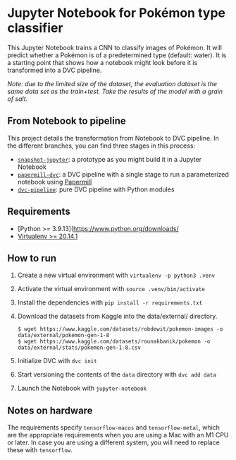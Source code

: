 # Jupyter Notebook for Pokémon type classifier 

This Jupyter Notebook trains a CNN to classify images of Pokémon. It will
predict whether a Pokémon is of a predetermined type (default: water). It is a
starting point that shows how a notebook might look before it is transformed
into a DVC pipeline.

_Note: due to the limited size of the dataset, the evaluation dataset is the
same data set as the train+test. Take the results of the model with a grain of
salt._

## From Notebook to pipeline

This project details the transformation from Notebook to DVC pipeline. In the
different branches, you can find three stages in this process:

- [`snapshot-jupyter`](https://github.com/iterative/example-pokemon-classifier/tree/snapshot-jupyter):
  a prototype as you might build it in a Jupyter Notebook
- [`papermill-dvc`](https://github.com/iterative/example-pokemon-classifier/tree/papermill-dvc):
  a DVC pipeline with a single stage to run a parameterized
  notebook using [Papermill](https://papermill.readthedocs.io/)
- [`dvc-pipeline`](https://github.com/iterative/example-pokemon-classifier/tree/dvc-pipeline):
  pure DVC pipeline with Python modules

## Requirements

- [Python >= 3.9.13](https://www.python.org/downloads/
- [Virtualenv >= 20.14.1](https://virtualenv.pypa.io/en/latest/installation.html)

## How to run

1. Create a new virtual environment with `virtualenv -p python3 .venv`

2. Activate the virtual environment with `source .venv/bin/activate`

3. Install the dependencies with `pip install -r requirements.txt`

4. Download the datasets from Kaggle into the data/external/ directory.

   ```console
   $ wget https://www.kaggle.com/datasets/robdewit/pokemon-images -o data/external/pokemon-gen-1-8
   $ wget https://www.kaggle.com/datasets/rounakbanik/pokemon -o data/external/stats/pokemon-gen-1-8.csv
   ```

5. Initialize DVC with `dvc init`

6. Start versioning the contents of the `data` directory with `dvc add data`

7. Launch the Notebook with `jupyter-notebook`

## Notes on hardware

The requirements specify `tensorflow-macos` and `tensorflow-metal`, which are
the appropriate requirements when you are using a Mac with an M1 CPU or later.
In case you are using a different system, you will need to replace these with
`tensorflow`.


